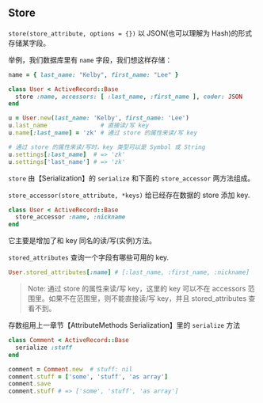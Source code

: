 ## Store

`store(store_attribute, options = {})` 以 JSON(也可以理解为 Hash)的形式存储某字段。

举例，我们数据库里有 `name` 字段，我们想这样存储：

```ruby
name = { last_name: "Kelby", first_name: "Lee" }
```

```ruby
class User < ActiveRecord::Base
  store :name, accessors: [ :last_name, :first_name ], coder: JSON
end

u = User.new(last_name: 'Kelby', first_name: 'Lee')
u.last_name               # 直接读/写 key
u.name[:last_name] = 'zk' # 通过 store 的属性来读/写 key

# 通过 store 的属性来读/写时，key 类型可以是 Symbol 或 String
u.settings[:last_name]  # => 'zk'
u.settings['last_name'] # => 'zk'
```

`store` 由【Serialization】的 `serialize` 和下面的 `store_accessor` 两方法组成。

`store_accessor(store_attribute, *keys)` 给已经存在数据的 store 添加 key.

```ruby
class User < ActiveRecord::Base
  store_accessor :name, :nickname
end
```

它主要是增加了和 key 同名的读/写(实例)方法。

`stored_attributes` 查询一个字段有哪些可用的 key.

```ruby
User.stored_attributes[:name] # [:last_name, :first_name, :nickname]
```

> Note: 通过 store 的属性来读/写 key，这里的 key 可以不在 accessors 范围里。如果不在范围里，则不能直接读/写 key，并且 stored_attributes 查看不到。

存数组用上一章节【AttributeMethods Serialization】里的 `serialize` 方法

```ruby
class Comment < ActiveRecord::Base
  serialize :stuff
end

comment = Comment.new  # stuff: nil
comment.stuff = ['some', 'stuff', 'as array']
comment.save
comment.stuff # => ['some', 'stuff', 'as array']
```
